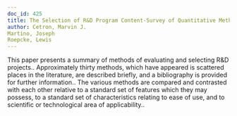 ```yaml
---
doc_id: 425
title: The Selection of R&D Program Content-Survey of Quantitative Methods
author: Cetron, Marvin J.
Martino, Joseph
Roepcke, Lewis
---
```


This paper presents a summary of methods of evaluating and selecting R&D
projects.. Approximately thirty methods, which have appeared is scattered 
places in the literature, are described briefly, and a bibliography is
provided for further information.. The various methods are compared and 
contrasted  with each other relative  to a standard set of features which they
may possess, to a standard set of characteristics relating to ease of use, and
to scientific or technological area of applicability..